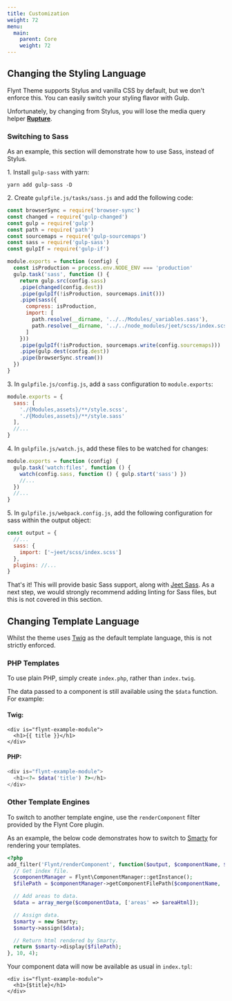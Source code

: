 ```yaml
---
title: Customization
weight: 72
menu:
  main:
    parent: Core
    weight: 72
---
```



## Changing the Styling Language

Flynt Theme supports Stylus and vanilla CSS by default, but we don't enforce this. You can easily switch your styling flavor with Gulp.

Unfortunately, by changing from Stylus, you will lose the media query helper **[Rupture](https://github.com/jescalan/rupture)**.

### Switching to Sass
As an example, this section will demonstrate how to use Sass, instead of Stylus.

1\. Install `gulp-sass` with yarn:

  ```
  yarn add gulp-sass -D
  ```

2\. Create `gulpfile.js/tasks/sass.js` and add the following code:  

  ```javascript
  const browserSync = require('browser-sync')
  const changed = require('gulp-changed')
  const gulp = require('gulp')
  const path = require('path')
  const sourcemaps = require('gulp-sourcemaps')
  const sass = require('gulp-sass')
  const gulpIf = require('gulp-if')

  module.exports = function (config) {
    const isProduction = process.env.NODE_ENV === 'production'
    gulp.task('sass', function () {
      return gulp.src(config.sass)
      .pipe(changed(config.dest))
      .pipe(gulpIf(!isProduction, sourcemaps.init()))
      .pipe(sass({
        compress: isProduction,
        import: [
          path.resolve(__dirname, '../../Modules/_variables.sass'),
          path.resolve(__dirname, '../../node_modules/jeet/scss/index.scss')
        ]
      }))
      .pipe(gulpIf(!isProduction, sourcemaps.write(config.sourcemaps)))
      .pipe(gulp.dest(config.dest))
      .pipe(browserSync.stream())
    })
  }
  ```

3\. In `gulpfile.js/config.js`, add a `sass` configuration to `module.exports`:
  ```js
  module.exports = {
    sass: [
      './{Modules,assets}/**/style.scss',
      './{Modules,assets}/**/style.sass'
    ],
    //...
  }
  ```

4\. In `gulpfile.js/watch.js`, add these files to be watched for changes:

  ```js
  module.exports = function (config) {
    gulp.task('watch:files', function () {
      watch(config.sass, function () { gulp.start('sass') })
      //...
    })
    //...
  }
  ```

5\. In `gulpfile.js/webpack.config.js`, add the following configuration for sass within the output object:

  ```js
  const output = {
    //...
    sass: {
      import: ['~jeet/scss/index.scss']
    },
    plugins: //...
  }
  ```

  That's it! This will provide basic Sass support, along with [Jeet Sass](http://jeet.gs/). As a next step, we would strongly recommend adding linting for Sass files, but this is not covered in this section.

## Changing Template Language

Whilst the theme uses [Twig](twig.sensiolabs.org) as the default template language, this is not strictly enforced.

### PHP Templates
To use plain PHP, simply create `index.php`, rather than `index.twig`.

The data passed to a component is still available using the `$data` function. For example:

#### Twig:
```twig
<div is="flynt-example-module">
  <h1>{{ title }}</h1>
</div>
```

#### PHP:
```php
<div is="flynt-example-module">
  <h1><?= $data('title') ?></h1>
</div>
```

### Other Template Engines
To switch to another template engine, use the `renderComponent` filter provided by the Flynt Core plugin.

As an example, the below code demonstrates how to switch to [Smarty](http://www.smarty.net/) for rendering your templates.

```php
<?php
add_filter('Flynt/renderComponent', function($output, $componentName, $componentData, $areaHtml) {
  // Get index file.
  $componentManager = Flynt\ComponentManager::getInstance();
  $filePath = $componentManager->getComponentFilePath($componentName, 'index.tpl');

  // Add areas to data.
  $data = array_merge($componentData, ['areas' => $areaHtml]);

  // Assign data.
  $smarty = new Smarty;
  $smarty->assign($data);

  // Return html rendered by Smarty.
  return $smarty->display($filePath);
}, 10, 4);
```

Your component data will now be available as usual in `index.tpl`:

```smarty
<div is="flynt-example-module">
  <h1>{$title}</h1>
</div>
```
